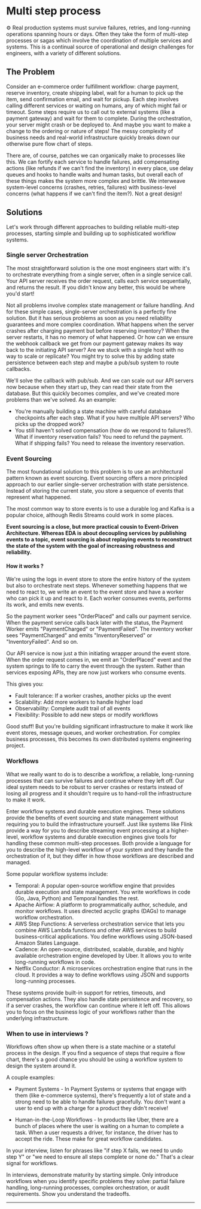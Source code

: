 # Multi step process

⚙️ Real production systems must survive failures, retries, and long-running operations spanning hours or days. Often they take the form of multi-step processes or sagas which involve the coordination of multiple services and systems. This is a continual source of operational and design challenges for engineers, with a variety of different solutions.

## The Problem

Consider an e-commerce order fulfillment workflow: charge payment, reserve inventory, create shipping label, wait for a human to pick up the item, send confirmation email, and wait for pickup. Each step involves calling different services or waiting on humans, any of which might fail or timeout. Some steps require us to call out to external systems (like a payment gateway) and wait for them to complete. During the orchestration, your server might crash or be deployed to. And maybe you want to make a change to the ordering or nature of steps! The messy complexity of business needs and real-world infrastructure quickly breaks down our otherwise pure flow chart of steps.

There are, of course, patches we can organically make to processes like this. We can fortify each service to handle failures, add compensating actions (like refunds if we can't find the inventory) in every place, use delay queues and hooks to handle waits and human tasks, but overall each of these things makes the system more complex and brittle. We interweave system-level concerns (crashes, retries, failures) with business-level concerns (what happens if we can't find the item?). Not a great design!

## Solutions

Let's work through different approaches to building reliable multi-step processes, starting simple and building up to sophisticated workflow systems.

### Single server Orchestration

The most straightforward solution is the one most engineers start with: it's to orchestrate everything from a single server, often in a single service call. Your API server receives the order request, calls each service sequentially, and returns the result. If you didn't know any better, this would be where you'd start!

Not all problems involve complex state management or failure handling. And for these simple cases, single-server orchestration is a perfectly fine solution. But it has serious problems as soon as you need reliability guarantees and more complex coordination. What happens when the server crashes after charging payment but before reserving inventory? When the server restarts, it has no memory of what happened. Or how can we ensure the webhook callback we get from our payment gateway makes its way back to the initiating API server? Are we stuck with a single host with no way to scale or replicate?
You might try to solve this by adding state persistence between each step and maybe a pub/sub system to route callbacks.

We'll solve the callback with pub/sub. And we can scale out our API servers now because when they start up, they can read their state from the database. But this quickly becomes complex, and we've created more problems than we've solved. As an example:

- You're manually building a state machine with careful database checkpoints after each step. What if you have multiple API servers? Who picks up the dropped work?
- You still haven't solved compensation (how do we respond to failures?). What if inventory reservation fails? You need to refund the payment. What if shipping fails? You need to release the inventory reservation.

### Event Sourcing

The most foundational solution to this problem is to use an architectural pattern known as event sourcing. Event sourcing offers a more principled approach to our earlier single-server orchestration with state persistence. Instead of storing the current state, you store a sequence of events that represent what happened.

The most common way to store events is to use a durable log and Kafka is a popular choice, although Redis Streams could work in some places.

**Event sourcing is a close, but more practical cousin to Event-Driven Architecture. Whereas EDA is about decoupling services by publishing events to a topic, event sourcing is about replaying events to reconstruct the state of the system with the goal of increasing robustness and reliability.**

#### How it works ?

We're using the logs in event store to store the entire history of the system but also to orchestrate next steps. Whenever something happens that we need to react to, we write an event to the event store and have a worker who can pick it up and react to it. Each worker consumes events, performs its work, and emits new events.

So the payment worker sees "OrderPlaced" and calls our payment service. When the payment service calls back later with the status, the Payment Worker emits "PaymentCharged" or "PaymentFailed". The inventory worker sees "PaymentCharged" and emits "InventoryReserved" or "InventoryFailed". And so on.

Our API service is now just a thin initiating wrapper around the event store. When the order request comes in, we emit an "OrderPlaced" event and the system springs to life to carry the event through the system. Rather than services exposing APIs, they are now just workers who consume events.

This gives you:

- Fault tolerance: If a worker crashes, another picks up the event
- Scalability: Add more workers to handle higher load
- Observability: Complete audit trail of all events
- Flexibility: Possible to add new steps or modify workflows

Good stuff! But you're building significant infrastructure to make it work like event stores, message queues, and worker orchestration. For complex business processes, this becomes its own distributed systems engineering project.

### Workflows

What we really want to do is to describe a workflow, a reliable, long-running processes that can survive failures and continue where they left off. Our ideal system needs to be robust to server crashes or restarts instead of losing all progress and it shouldn't require us to hand-roll the infrastructure to make it work.

Enter workflow systems and durable execution engines. These solutions provide the benefits of event sourcing and state management without requiring you to build the infrastructure yourself. Just like systems like Flink provide a way for you to describe streaming event processing at a higher-level, workflow systems and durable execution engines give tools for handling these common multi-step processes. Both provide a language for you to describe the high-level workflow of your system and they handle the orchestration of it, but they differ in how those workflows are described and managed.

Some popular workflow systems include:

- Temporal: A popular open-source workflow engine that provides durable execution and state management. You write workflows in code (Go, Java, Python) and Temporal handles the rest.
- Apache Airflow: A platform to programmatically author, schedule, and monitor workflows. It uses directed acyclic graphs (DAGs) to manage workflow orchestration.
- AWS Step Functions: A serverless orchestration service that lets you combine AWS Lambda functions and other AWS services to build business-critical applications. You define workflows using JSON-based Amazon States Language.
- Cadence: An open-source, distributed, scalable, durable, and highly available orchestration engine developed by Uber. It allows you to write long-running workflows in code.
- Netflix Conductor: A microservices orchestration engine that runs in the cloud. It provides a way to define workflows using JSON and supports long-running processes.

These systems provide built-in support for retries, timeouts, and compensation actions. They also handle state persistence and recovery, so if a server crashes, the workflow can continue where it left off. This allows you to focus on the business logic of your workflows rather than the underlying infrastructure.

### When to use in interviews ?

Workflows often show up when there is a state machine or a stateful process in the design. If you find a sequence of steps that require a flow chart, there's a good chance you should be using a workflow system to design the system around it.

A couple examples:

- Payment Systems - In Payment Systems or systems that engage with them (like e-commerce systems), there's frequently a lot of state and a strong need to be able to handle failures gracefully. You don't want a user to end up with a charge for a product they didn't receive!
  
- Human-in-the-Loop Workflows - In products like Uber, there are a bunch of places where the user is waiting on a human to complete a task. When a user requests a driver, for instance, the driver has to accept the ride. These make for great workflow candidates.

In your interview, listen for phrases like "if step X fails, we need to undo step Y" or "we need to ensure all steps complete or none do." That's a clear signal for workflows.

In interviews, demonstrate maturity by starting simple. Only introduce workflows when you identify specific problems they solve: partial failure handling, long-running processes, complex orchestration, or audit requirements. Show you understand the tradeoffs.

---